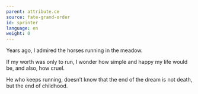 ```yaml
---
parent: attribute.ce
source: fate-grand-order
id: sprinter
language: en
weight: 0
---
```


Years ago, I admired the horses running in the meadow.

If my worth was only to run, I wonder how simple and happy my life would be, and also, how cruel.

He who keeps running, doesn’t know that the end of the dream is not death, but the end of childhood.
